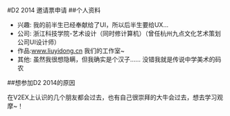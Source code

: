 #D2 2014 邀请票申请
##个人资料

* 兴趣: 我的前半生已经奉献给了UI，所以后半生要给UX...
* 公司: 浙江科技学院-艺术设计（同时修计算机）（曾任杭州九点文化艺术策划公司UI设计师）
* 作品:www.liuyidong.cn 我们的工作室~
* 其他: 虽然我很想隐瞒，但我确实是个汉子……
        没错我就是传说中学美术的码农

##想参加D2 2014的原因

  在V2EX上认识的几个朋友都会过去，也有自己很崇拜的大牛会过去，想去学习观摩~！
